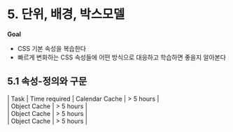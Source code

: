 # 5. 단위, 배경, 박스모델
**Goal**
* CSS 기본 속성을 복습한다
* 빠르게 변화하는 CSS 속성들에 어떤 방식으로 대응하고 학습하면 좋을지 알아본다

## 5.1 속성-정의와 구문
| Task           | Time required 
| Calendar Cache | > 5 hours  |  
| Object Cache   | > 5 hours  |  
| Object Cache   | > 5 hours  |  
| Object Cache   | > 5 hours  |